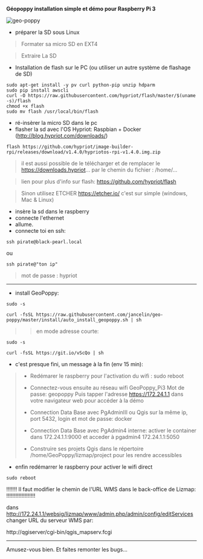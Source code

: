 **Géopoppy installation simple et démo pour Raspberry Pi 3**

![geo-poppy](https://cloud.githubusercontent.com/assets/6421175/7859239/41d9eaa6-053f-11e5-93d1-2056c6cff733.png)



* préparer la SD sous Linux

> Formater sa micro SD en EXT4

> Extraire La SD

* Installation de flash sur le PC (ou utiliser un autre système de flashage de SD)
```
sudo apt-get install -y pv curl python-pip unzip hdparm
sudo pip install awscli
curl -O https://raw.githubusercontent.com/hypriot/flash/master/$(uname -s)/flash
chmod +x flash
sudo mv flash /usr/local/bin/flash
```
* ré-insèrer la micro SD dans le pc
* flasher la sd avec l'OS Hypriot: Raspbian + Docker (http://blog.hypriot.com/downloads/)

```
flash https://github.com/hypriot/image-builder-rpi/releases/download/v1.4.0/hypriotos-rpi-v1.4.0.img.zip
```
> il est aussi possible  de le télécharger et de remplacer le https://downloads.hypriot... par le chemin du fichier : /home/...

> lien pour plus d'info sur flash: https://github.com/hypriot/flash

> Sinon utilisez ETCHER https://etcher.io/ c'est sur simple (windows, Mac & Linux)

* insère la sd dans le raspberry
* connecte l'ethernet
* allume.
* connecte toi en ssh:

```
ssh pirate@black-pearl.local
```
ou 

```
ssh pirate@"ton ip"
```

> mot de passe : hypriot

----------------------

* install GeoPoppy:

```
sudo -s

curl -fsSL https://raw.githubusercontent.com/jancelin/geo-poppy/master/install/auto_install_geopoppy.sh | sh

```
>> en mode adresse courte:

```
sudo -s

curl -fsSL https://git.io/vScQo | sh
```

* c'est presque fini, un message à la fin (env 15 min):

> * Redémarer le raspberry pour l'activation du wifi : sudo reboot
> 
> * Connectez-vous ensuite au réseau wifi GeoPoppy_Pi3
> Mot de passe: geopoppy
> Puis tapper l'adresse https://172.24.1.1 dans votre navigateur web pour accéder à la démo
> 
> * Connection Data Base avec PgAdminIII ou Qgis sur la même ip, port 5432, login et mot de passe: docker
> * Connection Data Base avec PgAdmin4 interne: activer le container dans 172.24.1.1:9000 et acceder à pgadmin4 172.24.1.1:5050
> * Construire ses projets Qgis dans le répertoire /home/GeoPoppy/lizmap/project pour les rendre accessibles

* enfin redémarrer le raspberry pour activer le wifi direct
```
sudo reboot
```

!!!!!!! Il faut modifier le chemin de l'URL WMS dans le back-office de Lizmap: !!!!!!!!!!!!!!!!!!!

dans http://172.24.1.1/websig/lizmap/www/admin.php/admin/config/editServices changer URL du serveur WMS par:

http://qgiserver/cgi-bin/qgis_mapserv.fcgi

________________________________________________________________________________

Amusez-vous bien. Et faites remonter les bugs...

